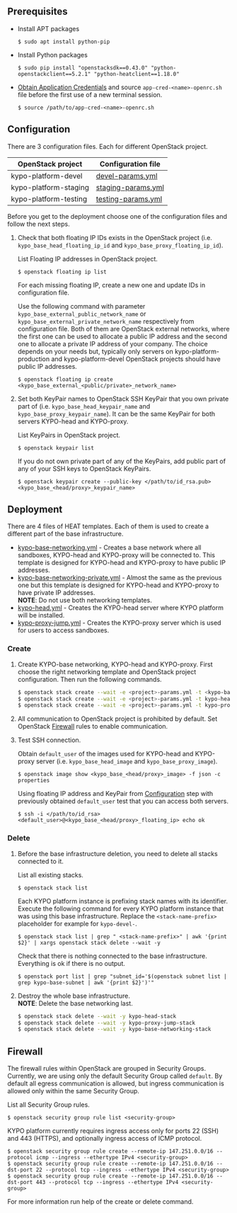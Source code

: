 ## Prerequisites

* Install APT packages

    ```shell
    $ sudo apt install python-pip
    ```
    
* Install Python packages

    ```shell
    $ sudo pip install "openstacksdk==0.43.0" "python-openstackclient==5.2.1" "python-heatclient==1.18.0"
    ```
    
* [Obtain Application Credentials](https://gitlab.ics.muni.cz/kypo-crp/devops/kypo2-openstack-deploy/-/wikis/how-to/Obtain-Application-Credentials)
    and source `app-cred-<name>-openrc.sh` file before the first use of a new terminal session.

    ```shell
    $ source /path/to/app-cred-<name>-openrc.sh
    ```

## Configuration

There are 3 configuration files. Each for different OpenStack project.

| OpenStack project     | Configuration file                       |
| -----------------     | ------------------                       |
| kypo-platform-devel   | [devel-params.yml](configuration-files/devel-params.yml)     |
| kypo-platform-staging | [staging-params.yml](configuration-files/staging-params.yml) |
| kypo-platform-testing | [testing-params.yml](configuration-files/testing-params.yml) |

Before you get to the deployment choose one of the configuration files and follow the next steps.

1. Check that both floating IP IDs exists in the OpenStack project (i.e. `kypo_base_head_floating_ip_id` and `kypo_base_proxy_floating_ip_id`).

    List Floating IP addresses in OpenStack project.

    ```shell
    $ openstack floating ip list
    ```
    
    For each missing floating IP, create a new one and update IDs in configuration file.
    
    Use the following command with parameter `kypo_base_external_public_network_name` or `kypo_base_external_private_network_name`
    respectively from configuration file. Both of them are OpenStack external networks,
    where the first one can be used to allocate a public IP address and the second
    one to allocate a private IP address of your company. The choice depends on your
    needs but, typically only servers on kypo-platform-production and kypo-platform-devel
    OpenStack projects should have public IP addresses.
    
    ```shell
    $ openstack floating ip create <kypo_base_external_<public/private>_network_name>
    ```
    
2. Set both KeyPair names to OpenStack SSH KeyPair that you own private part of (i.e. `kypo_base_head_keypair_name` and `kypo_base_proxy_keypair_name`).
    It can be the same KeyPair for both servers KYPO-head and KYPO-proxy.

    List KeyPairs in OpenStack project.

    ```shell
    $ openstack keypair list
    ```
    
    If you do not own private part of any of the KeyPairs, add public part of any of your SSH keys to OpenStack KeyPairs.
    
    ```shell
    $ openstack keypair create --public-key </path/to/id_rsa.pub> <kypo_base_<head/proxy>_keypair_name>
    ```

## Deployment

There are 4 files of HEAT templates. Each of them is used to create a different part of the base infrastructure. 

* [kypo-base-networking.yml](heat-templates/kypo-base-networking.yml) - Creates a base network where all sandboxes, KYPO-head and KYPO-proxy will be connected to.
    This template is designed for KYPO-head and KYPO-proxy to have public IP addresses.
* [kypo-base-networking-private.yml](heat-templates/kypo-base-networking-private.yml) - Almost the same as the previous one but
    this template is designed for KYPO-head and KYPO-proxy to have private IP addresses.    
    **NOTE**: Do not use both networking templates.
* [kypo-head.yml](heat-templates/kypo-head.yml) - Creates the KYPO-head server where KYPO platform will be installed.
* [kypo-proxy-jump.yml](heat-templates/kypo-proxy-jump.yml) - Creates the KYPO-proxy server which is used for users to access sandboxes.

### Create

1. Create KYPO-base networking, KYPO-head and KYPO-proxy. First choose the right networking template and OpenStack project configuration. Then run the following commands.

    ```bash
    $ openstack stack create --wait -e <project>-params.yml -t <kypo-base-networking<-private>>.yml kypo-base-networking-stack
    $ openstack stack create --wait -e <project>-params.yml -t kypo-head.yml kypo-head-stack
    $ openstack stack create --wait -e <project>-params.yml -t kypo-proxy-jump.yml kypo-proxy-jump-stack 
    ```
    
2. All communication to OpenStack project is prohibited by default.
    Set OpenStack [Firewall](#firewall) rules to enable communication.

3. Test SSH connection.

    Obtain `default_user` of the images used for KYPO-head and KYPO-proxy server
    (i.e. `kypo_base_head_image` and `kypo_base_proxy_image`).

    ```shell
    $ openstack image show <kypo_base_<head/proxy>_image> -f json -c properties
    ```
    
    Using floating IP address and KeyPair from [Configuration](#configuration)
    step with previously obtained `default_user` test that you can access both servers.
    
    ```shell
    $ ssh -i </path/to/id_rsa> <default_user>@<kypo_base_<head/proxy>_floating_ip> echo ok
    ```

### Delete

1. Before the base infrastructure deletion, you need to delete all stacks connected to it.

    List all existing stacks.

    ```shell
    $ openstack stack list
    ```

    Each KYPO platform instance is prefixing stack names with its identifier.
    Execute the following command for every KYPO platform instance that was using this base infrastructure.
    Replace the `<stack-name-prefix>` placeholder for example for `kypo-devel-`.
    
    ```shell
    $ openstack stack list | grep " <stack-name-prefix>" | awk '{print $2}' | xargs openstack stack delete --wait -y 
    ```
    
    Check that there is nothing connected to the base infrastructure. Everything is ok if there is no output.
    
    ```shell
    $ openstack port list | grep "subnet_id='$(openstack subnet list | grep kypo-base-subnet | awk '{print $2}')'"
    ```
    
2. Destroy the whole base infrastructure.    
    **NOTE**: Delete the base networking last.
    
    ```bash
    $ openstack stack delete --wait -y kypo-head-stack
    $ openstack stack delete --wait -y kypo-proxy-jump-stack
    $ openstack stack delete --wait -y kypo-base-networking-stack
    ```

## Firewall

The firewall rules within OpenStack are grouped in Security Groups.
Currently, we are using only the default Security Group called `default`.
By default all egress communication is allowed, but ingress communication is allowed only within the same Security Group.

List all Security Group rules.

```shell
$ openstack security group rule list <security-group>
```

KYPO platform currently requires ingress access only for ports 22 (SSH)
and 443 (HTTPS), and optionally ingress access of ICMP protocol.

```shell
$ openstack security group rule create --remote-ip 147.251.0.0/16 --protocol icmp --ingress --ethertype IPv4 <security-group>
$ openstack security group rule create --remote-ip 147.251.0.0/16 --dst-port 22 --protocol tcp --ingress --ethertype IPv4 <security-group>
$ openstack security group rule create --remote-ip 147.251.0.0/16 --dst-port 443 --protocol tcp --ingress --ethertype IPv4 <security-group>
```

For more information run help of the create or delete command.
